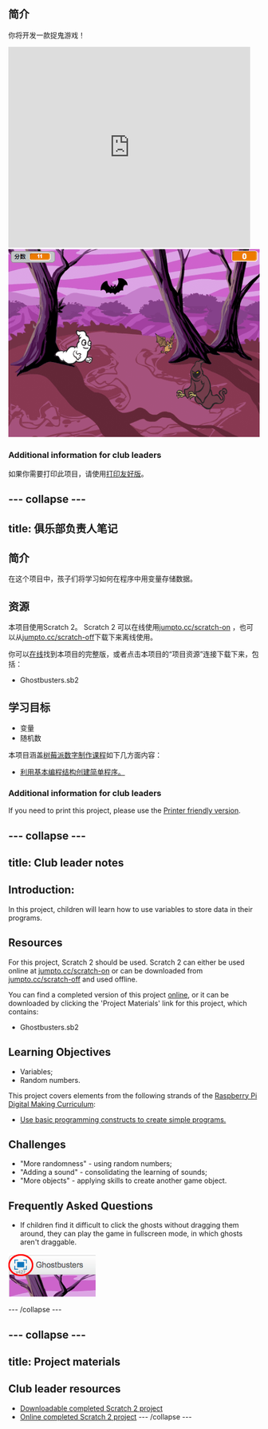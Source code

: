 ## 简介

你将开发一款捉鬼游戏！

<div class="scratch-preview">
  <iframe allowtransparency="true" width="485" height="402" src="https://scratch.mit.edu/projects/embed/60787262/?autostart=false" frameborder="0"></iframe>
  <img src="images/ghost-final.png">
</div>

### Additional information for club leaders

如果你需要打印此项目，请使用[打印友好版](https://projects.raspberrypi.org/en/projects/ghostbusters/print)。

## \--- collapse \---

## title: 俱乐部负责人笔记

## 简介

在这个项目中，孩子们将学习如何在程序中用变量存储数据。

## 资源

本项目使用Scratch 2。 Scratch 2 可以在线使用[jumpto.cc/scratch-on](http://jumpto.cc/scratch-on) ，也可以从[jumpto.cc/scratch-off](http://jumpto.cc/scratch-off)下载下来离线使用。

你可以[在线](http://scratch.mit.edu/projects/60787262/#editor)找到本项目的完整版，或者点击本项目的“项目资源”连接下载下来，包括：

* Ghostbusters.sb2

## 学习目标

* 变量
* 随机数

本项目涵盖[树莓派数字制作课程](http://rpf.io/curriculum)如下几方面内容：

* [利用基本编程结构创建简单程序。](https://www.raspberrypi.org/curriculum/programming/creator)

### Additional information for club leaders

If you need to print this project, please use the [Printer friendly version](https://projects.raspberrypi.org/en/projects/ghostbusters/print).

## \--- collapse \---

## title: Club leader notes

## Introduction:

In this project, children will learn how to use variables to store data in their programs.

## Resources

For this project, Scratch 2 should be used. Scratch 2 can either be used online at [jumpto.cc/scratch-on](http://jumpto.cc/scratch-on) or can be downloaded from [jumpto.cc/scratch-off](http://jumpto.cc/scratch-off) and used offline.

You can find a completed version of this project [online](http://scratch.mit.edu/projects/60787262/#editor), or it can be downloaded by clicking the 'Project Materials' link for this project, which contains:

* Ghostbusters.sb2

## Learning Objectives

* Variables;
* Random numbers.

This project covers elements from the following strands of the [Raspberry Pi Digital Making Curriculum](http://rpf.io/curriculum):

* [Use basic programming constructs to create simple programs.](https://www.raspberrypi.org/curriculum/programming/creator)

## Challenges

* "More randomness" - using random numbers;
* "Adding a sound" - consolidating the learning of sounds;
* "More objects" - applying skills to create another game object.

## Frequently Asked Questions

* If children find it difficult to click the ghosts without dragging them around, they can play the game in fullscreen mode, in which ghosts aren't draggable.

![screenshot](images/ghost-fullscreen.png)

\--- /collapse \---

## \--- collapse \---

## title: Project materials

## Club leader resources

* [Downloadable completed Scratch 2 project](resources/Ghostbusters.sb2)
* [Online completed Scratch 2 project](http://scratch.mit.edu/projects/60787262/#editor) \--- /collapse \---